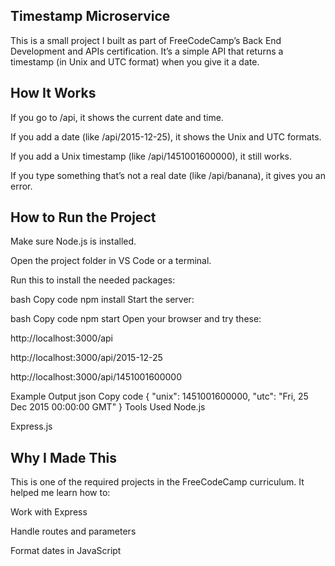 ## Timestamp Microservice
This is a small project I built as part of FreeCodeCamp’s Back End Development and APIs certification. It’s a simple API that returns a timestamp (in Unix and UTC format) when you give it a date.

## How It Works
If you go to /api, it shows the current date and time.

If you add a date (like /api/2015-12-25), it shows the Unix and UTC formats.

If you add a Unix timestamp (like /api/1451001600000), it still works.

If you type something that’s not a real date (like /api/banana), it gives you an error.

## How to Run the Project
Make sure Node.js is installed.

Open the project folder in VS Code or a terminal.

Run this to install the needed packages:

bash
Copy code
npm install
Start the server:

bash
Copy code
npm start
Open your browser and try these:

http://localhost:3000/api

http://localhost:3000/api/2015-12-25

http://localhost:3000/api/1451001600000

Example Output
json
Copy code
{
  "unix": 1451001600000,
  "utc": "Fri, 25 Dec 2015 00:00:00 GMT"
}
Tools Used
Node.js

Express.js

## Why I Made This
This is one of the required projects in the FreeCodeCamp curriculum. It helped me learn how to:

Work with Express

Handle routes and parameters

Format dates in JavaScript
